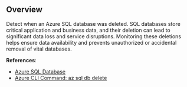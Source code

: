 ## Overview

Detect when an Azure SQL database was deleted. SQL databases store critical application and business data, and their deletion can lead to significant data loss and service disruptions. Monitoring these deletions helps ensure data availability and prevents unauthorized or accidental removal of vital databases.

**References**:
- [Azure SQL Database](https://learn.microsoft.com/en-us/azure/azure-sql/database/sql-database-paas-overview)
- [Azure CLI Command: az sql db delete](https://learn.microsoft.com/en-us/cli/azure/sql/db?view=azure-cli-latest#az-sql-db-delete)
